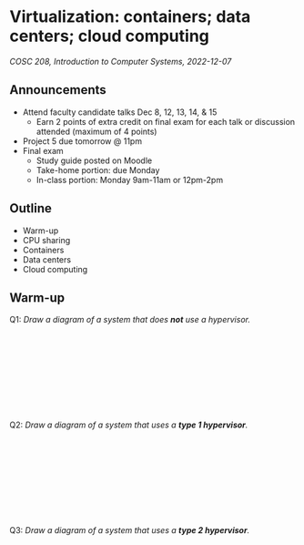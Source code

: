 # Virtualization: containers; data centers; cloud computing
_COSC 208, Introduction to Computer Systems, 2022-12-07_

## Announcements
* Attend faculty candidate talks Dec 8, 12, 13, 14, & 15
    * Earn 2 points of extra credit on final exam for each talk or discussion attended (maximum of 4 points)
* Project 5 due tomorrow @ 11pm 
* Final exam
    * Study guide posted on Moodle
    * Take-home portion: due Monday
    * In-class portion: Monday 9am-11am or 12pm-2pm

## Outline
* Warm-up
* CPU sharing
* Containers
* Data centers
* Cloud computing

## Warm-up
Q1: _Draw a diagram of a system that does **not** use a hypervisor._
```











```

Q2: _Draw a diagram of a system that uses a **type 1 hypervisor**._
```











```

Q3: _Draw a diagram of a system that uses a **type 2 hypervisor**._